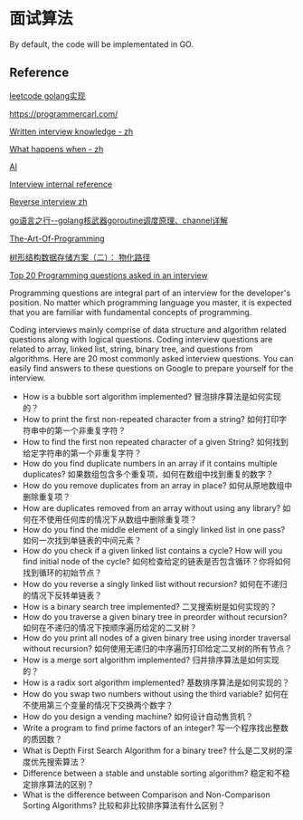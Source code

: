 # 面试算法

By default, the code will be implementated in GO.


## Reference

[leetcode golang实现](https://github.com/huangxingx/leetcode)


https://programmercarl.com/

[Written interview knowledge - zh](https://hit-alibaba.github.io/interview/index.html)

[What happens when - zh](https://github.com/skyline75489/what-happens-when-zh_CN)

[AI](https://github.com/imhuay/Algorithm_Interview_Notes-Chinese)

[Interview internal reference](https://github.com/0voice/interview_internal_reference)

[Reverse interview zh](https://github.com/yifeikong/reverse-interview-zh)

[go语言之行--golang核武器goroutine调度原理、channel详解](https://www.cnblogs.com/wdliu/p/9272220.html)


[The-Art-Of-Programming](https://github.com/julycoding/The-Art-Of-Programming-By-July)

[树形结构数据存储方案（二）： 物化路径](https://c-xuan.com/2017/03/06/tree-table-store2/)


[Top 20 Programming questions asked in an interview](https://content.techgig.com/top-20-programming-questions-asked-in-an-interview/articleshow/74608663.cms)

Programming questions are integral part of an interview for the developer's position. No matter which programming language you master, it is expected that you are familiar with fundamental concepts of programming.

Coding interviews mainly comprise of data structure and algorithm related questions along with logical questions. Coding interview questions are related to array, linked list, string, binary tree, and questions from algorithms. Here are 20 most commonly asked interview questions. You can easily find answers to these questions on Google to prepare yourself for the interview.

- How is a bubble sort algorithm implemented?
冒泡排序算法是如何实现的？
- How to print the first non-repeated character from a string?
如何打印字符串中的第一个非重复字符？
- How to find the first non repeated character of a given String?
如何找到给定字符串的第一个非重复字符？
- How do you find duplicate numbers in an array if it contains multiple duplicates?
如果数组包含多个重复项，如何在数组中找到重复的数字？
- How do you remove duplicates from an array in place?
如何从原地数组中删除重复项？
- How are duplicates removed from an array without using any library?
如何在不使用任何库的情况下从数组中删除重复项？
- How do you find the middle element of a singly linked list in one pass?
如何一次找到单链表的中间元素？
- How do you check if a given linked list contains a cycle? How will you find initial node of the cycle?
如何检查给定的链表是否包含循环？你将如何找到循环的初始节点？
- How do you reverse a singly linked list without recursion?
如何在不递归的情况下反转单链表？
- How is a binary search tree implemented?
二叉搜索树是如何实现的？
- How do you traverse a given binary tree in preorder without recursion?
如何在不递归的情况下按顺序遍历给定的二叉树？
- How do you print all nodes of a given binary tree using inorder traversal without recursion?
如何使用无递归的中序遍历打印给定二叉树的所有节点？
- How is a merge sort algorithm implemented?
归并排序算法是如何实现的？
- How is a radix sort algorithm implemented?
基数排序算法是如何实现的？
- How do you swap two numbers without using the third variable?
如何在不使用第三个变量的情况下交换两个数字？
- How do you design a vending machine?
如何设计自动售货机？
- Write a program to find prime factors of an integer?
写一个程序找出整数的质因数？
- What is Depth First Search Algorithm for a binary tree?
什么是二叉树的深度优先搜索算法？
- Difference between a stable and unstable sorting algorithm?
稳定和不稳定排序算法的区别？
- What is the difference between Comparison and Non-Comparison Sorting Algorithms?
比较和非比较排序算法有什么区别？
